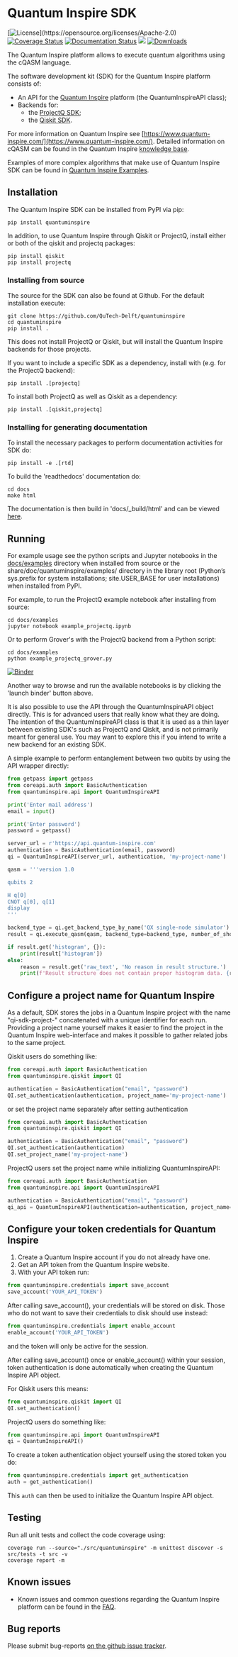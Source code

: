 # Quantum Inspire SDK

[![License](https://img.shields.io/github/license/qutech-delft/quantuminspire.svg?)](https://opensource.org/licenses/Apache-2.0)
[![Coverage Status](https://coveralls.io/repos/github/QuTech-Delft/quantuminspire/badge.svg?branch=dev)](https://coveralls.io/github/QuTech-Delft/quantuminspire?branch=dev)
[![Documentation Status](https://readthedocs.org/projects/quantum-inspire/badge/?version=latest)](https://quantum-inspire.readthedocs.io/en/latest/?badge=latest)
[![](https://img.shields.io/github/release/qutech-delft/quantuminspire.svg)](https://github.com/qutech-delft/quantuminspire/releases)
[![Downloads](https://pepy.tech/badge/quantuminspire)](https://pypi.org/project/quantuminspire/)

The Quantum Inspire platform allows to execute quantum algorithms using the cQASM language.

The software development kit (SDK) for the Quantum Inspire platform consists of:

* An API for the [Quantum Inspire](https://www.quantum-inspire.com/) platform (the QuantumInspireAPI class);
* Backends for:
  * the [ProjectQ SDK](https://github.com/ProjectQ-Framework/ProjectQ);
  * the [Qiskit SDK](https://qiskit.org/).

For more information on Quantum Inspire see
[https://www.quantum-inspire.com/](https://www.quantum-inspire.com/). Detailed information
on cQASM can be found in the Quantum Inspire
[knowledge base](https://www.quantum-inspire.com/kbase/advanced-guide/).

Examples of more complex algorithms that make use of Quantum Inspire SDK can be found in [Quantum Inspire Examples](https://github.com/QuTech-Delft/quantum-inspire-examples).

## Installation

The Quantum Inspire SDK can be installed from PyPI via pip:

```
pip install quantuminspire
```

In addition, to use Quantum Inspire through Qiskit or ProjectQ, install either or both of
the qiskit and projectq packages:

```
pip install qiskit
pip install projectq
```

### Installing from source

The source for the SDK can also be found at Github. For the default installation execute:

```
git clone https://github.com/QuTech-Delft/quantuminspire
cd quantuminspire
pip install .
```

This does not install ProjectQ or Qiskit, but will install the Quantum Inspire backends for
those projects.

If you want to include a specific SDK as a dependency, install with
(e.g. for the ProjectQ backend):

```
pip install .[projectq]
```

To install both ProjectQ as well as Qiskit as a dependency:

```
pip install .[qiskit,projectq]
```

### Installing for generating documentation
To install the necessary packages to perform documentation activities for SDK do:

```
pip install -e .[rtd]
```

To build the 'readthedocs' documentation do:

```
cd docs
make html
```

The documentation is then build in 'docs/_build/html' and can be viewed [here](docs/_build/html/index.html).

## Running

For example usage see the python scripts and Jupyter notebooks in the [docs/examples](docs/examples) directory
when installed from source or the share/doc/quantuminspire/examples/ directory in the
library root (Python’s sys.prefix for system installations; site.USER_BASE for user
installations) when installed from PyPI.

For example, to run the ProjectQ example notebook after installing from source:

```
cd docs/examples
jupyter notebook example_projectq.ipynb
```

Or to perform Grover's with the ProjectQ backend from a Python script:

```
cd docs/examples
python example_projectq_grover.py
```

[![Binder](https://mybinder.org/badge_logo.svg)](https://mybinder.org/v2/gh/QuTech-Delft/quantuminspire/master?filepath=docs/examples)

Another way to browse and run the available notebooks is by clicking the 'launch binder' button above.

It is also possible to use the API through the QuantumInspireAPI object
directly. This is for advanced users that really know what they are
doing. The intention of the QuantumInspireAPI class is that it is used
as a thin layer between existing SDK's such as ProjectQ and Qiskit,
and is not primarily meant for general use. You may want to explore this
if you intend to write a new backend for an existing SDK.

A simple example to perform entanglement between two qubits by using the
API wrapper directly:

```python
from getpass import getpass
from coreapi.auth import BasicAuthentication
from quantuminspire.api import QuantumInspireAPI

print('Enter mail address')
email = input()

print('Enter password')
password = getpass()

server_url = r'https://api.quantum-inspire.com'
authentication = BasicAuthentication(email, password)
qi = QuantumInspireAPI(server_url, authentication, 'my-project-name')

qasm = '''version 1.0

qubits 2

H q[0]
CNOT q[0], q[1]
display
'''

backend_type = qi.get_backend_type_by_name('QX single-node simulator')
result = qi.execute_qasm(qasm, backend_type=backend_type, number_of_shots=1024)

if result.get('histogram', {}):
    print(result['histogram'])
else:
    reason = result.get('raw_text', 'No reason in result structure.')
    print(f'Result structure does not contain proper histogram data. {reason}')
```

## Configure a project name for Quantum Inspire

As a default, SDK stores the jobs in a Quantum Inspire project with the name "qi-sdk-project-" concatenated with a
unique identifier for each run. Providing a project name yourself makes it easier to find the project in the Quantum
Inspire web-interface and makes it possible to gather related jobs to the same project.

Qiskit users do something like:
```python
from coreapi.auth import BasicAuthentication
from quantuminspire.qiskit import QI

authentication = BasicAuthentication("email", "password")
QI.set_authentication(authentication, project_name='my-project-name')
```
or set the project name separately after setting authentication
```python
from coreapi.auth import BasicAuthentication
from quantuminspire.qiskit import QI

authentication = BasicAuthentication("email", "password")
QI.set_authentication(authentication)
QI.set_project_name('my-project-name')
```
ProjectQ users set the project name while initializing QuantumInspireAPI:
```python
from coreapi.auth import BasicAuthentication
from quantuminspire.api import QuantumInspireAPI

authentication = BasicAuthentication("email", "password")
qi_api = QuantumInspireAPI(authentication=authentication, project_name='my-project-name')
```

## Configure your token credentials for Quantum Inspire

1. Create a Quantum Inspire account if you do not already have one.
2. Get an API token from the Quantum Inspire website.
3. With your API token run:
```python
from quantuminspire.credentials import save_account
save_account('YOUR_API_TOKEN')
```
After calling save_account(), your credentials will be stored on disk.
Those who do not want to save their credentials to disk should use instead:
```python
from quantuminspire.credentials import enable_account
enable_account('YOUR_API_TOKEN')
```
and the token will only be active for the session.

After calling save_account() once or enable_account() within your session, token authentication is done automatically
when creating the Quantum Inspire API object.

For Qiskit users this means:
```python
from quantuminspire.qiskit import QI
QI.set_authentication()
```
ProjectQ users do something like:
```python
from quantuminspire.api import QuantumInspireAPI
qi = QuantumInspireAPI()
```
To create a token authentication object yourself using the stored token you do:
```python
from quantuminspire.credentials import get_authentication
auth = get_authentication()
```
This `auth` can then be used to initialize the Quantum Inspire API object.

## Testing

Run all unit tests and collect the code coverage using:

```
coverage run --source="./src/quantuminspire" -m unittest discover -s src/tests -t src -v
coverage report -m
```

## Known issues

* Known issues and common questions regarding the Quantum Inspire platform
  can be found in the [FAQ](https://www.quantum-inspire.com/faq/).

## Bug reports

Please submit bug-reports [on the github issue tracker](https://github.com/QuTech-Delft/quantuminspire/issues).
